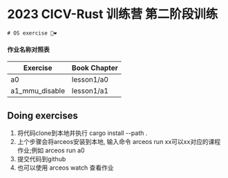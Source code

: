 
# 2023 CICV-Rust 训练营 第二阶段训练
<div class="oranda-hide">

    # OS exercise 🦀❤️

</div>

#### 作业名称对照表

| Exercise               | Book Chapter        |
| ---------------------- | ------------------- |
| a0                     | lesson1/a0          |
| a1_mmu_disable         | lesson1/a1          |

## Doing exercises
1. 将代码clone到本地并执行 cargo install --path .
2. 上个步骤会将arceos安装到本地, 输入命令 arceos run xx可以xx对应的课程作业;例如 arceos run a0
3. 提交代码到github
4. 也可以使用 arceos watch 查看作业




